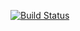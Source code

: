 [![Build Status](https://secure.travis-ci.org/pscheit/psc-cms-boot.png?branch=master)](http://travis-ci.org/pscheit/psc-cms-boot)